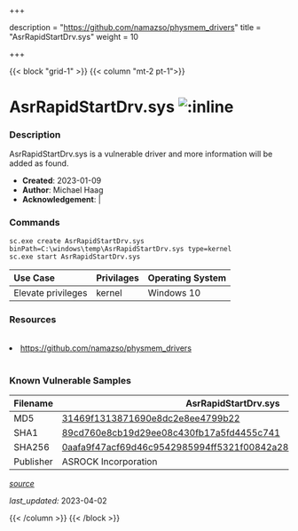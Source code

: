 +++

description = "https://github.com/namazso/physmem_drivers"
title = "AsrRapidStartDrv.sys"
weight = 10

+++


{{< block "grid-1" >}}
{{< column "mt-2 pt-1">}}


# AsrRapidStartDrv.sys ![:inline](/images/twitter_verified.png) 


### Description

AsrRapidStartDrv.sys is a vulnerable driver and more information will be added as found.

- **Created**: 2023-01-09
- **Author**: Michael Haag
- **Acknowledgement**:  | [](https://twitter.com/)

### Commands

```
sc.exe create AsrRapidStartDrv.sys binPath=C:\windows\temp\AsrRapidStartDrv.sys type=kernel
sc.exe start AsrRapidStartDrv.sys
```

| Use Case | Privilages | Operating System | 
|:---- | ---- | ---- |
| Elevate privileges | kernel | Windows 10 |

### Resources
<br>
<li><a href=" https://github.com/namazso/physmem_drivers"> https://github.com/namazso/physmem_drivers</a></li>
<br>

### Known Vulnerable Samples

| Filename | AsrRapidStartDrv.sys |
|:---- | ---- | 
| MD5 | <a href="https://www.virustotal.com/gui/file/31469f1313871690e8dc2e8ee4799b22">31469f1313871690e8dc2e8ee4799b22</a> |
| SHA1 | <a href="https://www.virustotal.com/gui/file/89cd760e8cb19d29ee08c430fb17a5fd4455c741">89cd760e8cb19d29ee08c430fb17a5fd4455c741</a> |
| SHA256 | <a href="https://www.virustotal.com/gui/file/0aafa9f47acf69d46c9542985994ff5321f00842a28df2396d4a3076776a83cb">0aafa9f47acf69d46c9542985994ff5321f00842a28df2396d4a3076776a83cb</a> |
| Publisher | ASROCK Incorporation || Signature | ASROCK Incorporation, VeriSign Class 3 Code Signing 2010 CA, VeriSign   || Description | RW-Everything Read &amp; Write Driver |


[*source*](https://github.com/magicsword-io/LOLDrivers/tree/main/yaml/asrrapidstartdrv.sys.yml)

*last_updated:* 2023-04-02








{{< /column >}}
{{< /block >}}
